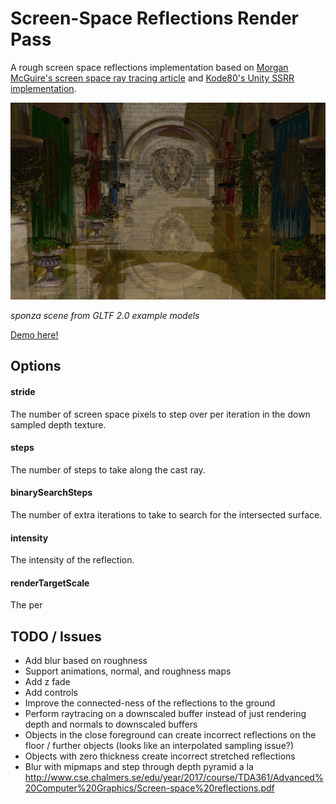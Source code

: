 # Screen-Space Reflections Render Pass

A rough screen space reflections implementation based on [Morgan McGuire's screen space ray tracing article](http://casual-effects.blogspot.com/2014/08/screen-space-ray-tracing.html) and [Kode80's Unity SSRR implementation](https://github.com/kode80/kode80SSR).


[![](./docs/example.png)](https://gkjohnson.github.io/threejs-sandbox/screenSpaceReflectionsPass/)

_sponza scene from GLTF 2.0 example models_

[Demo here!](https://gkjohnson.github.io/threejs-sandbox/screenSpaceReflectionsPass/)

## Options
#### stride
The number of screen space pixels to step over per iteration in the down sampled depth texture.

#### steps
The number of steps to take along the cast ray.

#### binarySearchSteps
The number of extra iterations to take to search for the intersected surface.

#### intensity
The intensity of the reflection.

#### renderTargetScale
The per

## TODO / Issues
- Add blur based on roughness
- Support animations, normal, and roughness maps
- Add z fade
- Add controls
- Improve the connected-ness of the reflections to the ground
- Perform raytracing on a downscaled buffer instead of just rendering depth and normals to downscaled buffers
- Objects in the close foreground can create incorrect reflections on the floor / further objects (looks like an interpolated sampling issue?)
- Objects with zero thickness create incorrect stretched reflections
- Blur with mipmaps and step through depth pyramid a la http://www.cse.chalmers.se/edu/year/2017/course/TDA361/Advanced%20Computer%20Graphics/Screen-space%20reflections.pdf
